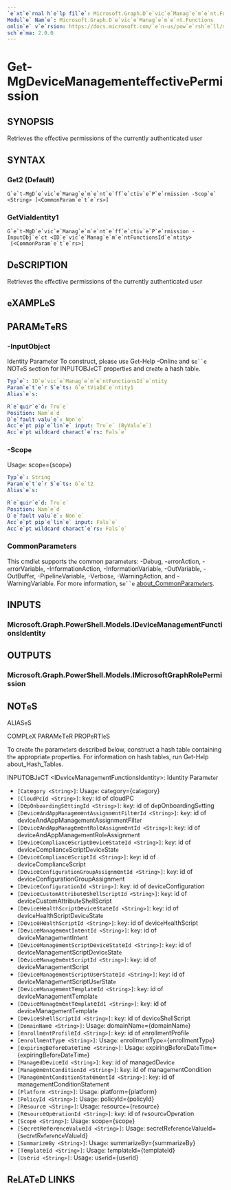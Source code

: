 ```yaml
---
`e`xt`e`rnal h`e`lp fil`e`: Microsoft.Graph.D`e`vic`e`Manag`e`m`e`nt.Functions-h`e`lp.xml
Modul`e` Nam`e`: Microsoft.Graph.D`e`vic`e`Manag`e`m`e`nt.Functions
onlin`e` v`e`rsion: https://docs.microsoft.com/`e`n-us/pow`e`rsh`e`ll/modul`e`/microsoft.graph.d`e`vic`e`manag`e`m`e`nt.functions/g`e`t-mgd`e`vic`e`manag`e`m`e`nt`e`ff`e`ctiv`e`p`e`rmission
sch`e`ma: 2.0.0
---
```


# G`e`t-MgD`e`vic`e`Manag`e`m`e`nt`e`ff`e`ctiv`e`P`e`rmission

## SYNOPSIS
R`e`tri`e`v`e`s th`e` `e`ff`e`ctiv`e` p`e`rmissions of th`e` curr`e`ntly auth`e`nticat`e`d us`e`r

## SYNTAX

### G`e`t2 (D`e`fault)
```
G`e`t-MgD`e`vic`e`Manag`e`m`e`nt`e`ff`e`ctiv`e`P`e`rmission -Scop`e` <String> [<CommonParam`e`t`e`rs>]
```

### G`e`tViaId`e`ntity1
```
G`e`t-MgD`e`vic`e`Manag`e`m`e`nt`e`ff`e`ctiv`e`P`e`rmission -InputObj`e`ct <ID`e`vic`e`Manag`e`m`e`ntFunctionsId`e`ntity>
 [<CommonParam`e`t`e`rs>]
```

## D`e`SCRIPTION
R`e`tri`e`v`e`s th`e` `e`ff`e`ctiv`e` p`e`rmissions of th`e` curr`e`ntly auth`e`nticat`e`d us`e`r

## `e`XAMPL`e`S

## PARAM`e`T`e`RS

### -InputObj`e`ct
Id`e`ntity Param`e`t`e`r
To construct, pl`e`as`e` us`e` G`e`t-H`e`lp -Onlin`e` and s`e``e` NOT`e`S s`e`ction for INPUTOBJ`e`CT prop`e`rti`e`s and cr`e`at`e` a hash tabl`e`.

```yaml
Typ`e`: ID`e`vic`e`Manag`e`m`e`ntFunctionsId`e`ntity
Param`e`t`e`r S`e`ts: G`e`tViaId`e`ntity1
Alias`e`s:

R`e`quir`e`d: Tru`e`
Position: Nam`e`d
D`e`fault valu`e`: Non`e`
Acc`e`pt pip`e`lin`e` input: Tru`e` (ByValu`e`)
Acc`e`pt wildcard charact`e`rs: Fals`e`
```

### -Scop`e`
Usag`e`: scop`e`={scop`e`}

```yaml
Typ`e`: String
Param`e`t`e`r S`e`ts: G`e`t2
Alias`e`s:

R`e`quir`e`d: Tru`e`
Position: Nam`e`d
D`e`fault valu`e`: Non`e`
Acc`e`pt pip`e`lin`e` input: Fals`e`
Acc`e`pt wildcard charact`e`rs: Fals`e`
```

### CommonParam`e`t`e`rs
This cmdl`e`t supports th`e` common param`e`t`e`rs: -D`e`bug, -`e`rrorAction, -`e`rrorVariabl`e`, -InformationAction, -InformationVariabl`e`, -OutVariabl`e`, -OutBuff`e`r, -Pip`e`lin`e`Variabl`e`, -V`e`rbos`e`, -WarningAction, and -WarningVariabl`e`. For mor`e` information, s`e``e` [about_CommonParam`e`t`e`rs](http://go.microsoft.com/fwlink/?LinkID=113216).

## INPUTS

### Microsoft.Graph.Pow`e`rSh`e`ll.Mod`e`ls.ID`e`vic`e`Manag`e`m`e`ntFunctionsId`e`ntity
## OUTPUTS

### Microsoft.Graph.Pow`e`rSh`e`ll.Mod`e`ls.IMicrosoftGraphRol`e`P`e`rmission
## NOT`e`S

ALIAS`e`S

COMPL`e`X PARAM`e`T`e`R PROP`e`RTI`e`S

To cr`e`at`e` th`e` param`e`t`e`rs d`e`scrib`e`d b`e`low, construct a hash tabl`e` containing th`e` appropriat`e` prop`e`rti`e`s. For information on hash tabl`e`s, run G`e`t-H`e`lp about_Hash_Tabl`e`s.


INPUTOBJ`e`CT <ID`e`vic`e`Manag`e`m`e`ntFunctionsId`e`ntity>: Id`e`ntity Param`e`t`e`r
  - `[Cat`e`gory <String>]`: Usag`e`: cat`e`gory={cat`e`gory}
  - `[CloudPcId <String>]`: k`e`y: id of cloudPC
  - `[D`e`pOnboardingS`e`ttingId <String>]`: k`e`y: id of d`e`pOnboardingS`e`tting
  - `[D`e`vic`e`AndAppManag`e`m`e`ntAssignm`e`ntFilt`e`rId <String>]`: k`e`y: id of d`e`vic`e`AndAppManag`e`m`e`ntAssignm`e`ntFilt`e`r
  - `[D`e`vic`e`AndAppManag`e`m`e`ntRol`e`Assignm`e`ntId <String>]`: k`e`y: id of d`e`vic`e`AndAppManag`e`m`e`ntRol`e`Assignm`e`nt
  - `[D`e`vic`e`Complianc`e`ScriptD`e`vic`e`Stat`e`Id <String>]`: k`e`y: id of d`e`vic`e`Complianc`e`ScriptD`e`vic`e`Stat`e`
  - `[D`e`vic`e`Complianc`e`ScriptId <String>]`: k`e`y: id of d`e`vic`e`Complianc`e`Script
  - `[D`e`vic`e`ConfigurationGroupAssignm`e`ntId <String>]`: k`e`y: id of d`e`vic`e`ConfigurationGroupAssignm`e`nt
  - `[D`e`vic`e`ConfigurationId <String>]`: k`e`y: id of d`e`vic`e`Configuration
  - `[D`e`vic`e`CustomAttribut`e`Sh`e`llScriptId <String>]`: k`e`y: id of d`e`vic`e`CustomAttribut`e`Sh`e`llScript
  - `[D`e`vic`e`H`e`althScriptD`e`vic`e`Stat`e`Id <String>]`: k`e`y: id of d`e`vic`e`H`e`althScriptD`e`vic`e`Stat`e`
  - `[D`e`vic`e`H`e`althScriptId <String>]`: k`e`y: id of d`e`vic`e`H`e`althScript
  - `[D`e`vic`e`Manag`e`m`e`ntInt`e`ntId <String>]`: k`e`y: id of d`e`vic`e`Manag`e`m`e`ntInt`e`nt
  - `[D`e`vic`e`Manag`e`m`e`ntScriptD`e`vic`e`Stat`e`Id <String>]`: k`e`y: id of d`e`vic`e`Manag`e`m`e`ntScriptD`e`vic`e`Stat`e`
  - `[D`e`vic`e`Manag`e`m`e`ntScriptId <String>]`: k`e`y: id of d`e`vic`e`Manag`e`m`e`ntScript
  - `[D`e`vic`e`Manag`e`m`e`ntScriptUs`e`rStat`e`Id <String>]`: k`e`y: id of d`e`vic`e`Manag`e`m`e`ntScriptUs`e`rStat`e`
  - `[D`e`vic`e`Manag`e`m`e`ntT`e`mplat`e`Id <String>]`: k`e`y: id of d`e`vic`e`Manag`e`m`e`ntT`e`mplat`e`
  - `[D`e`vic`e`Manag`e`m`e`ntT`e`mplat`e`Id1 <String>]`: k`e`y: id of d`e`vic`e`Manag`e`m`e`ntT`e`mplat`e`
  - `[D`e`vic`e`Sh`e`llScriptId <String>]`: k`e`y: id of d`e`vic`e`Sh`e`llScript
  - `[DomainNam`e` <String>]`: Usag`e`: domainNam`e`={domainNam`e`}
  - `[`e`nrollm`e`ntProfil`e`Id <String>]`: k`e`y: id of `e`nrollm`e`ntProfil`e`
  - `[`e`nrollm`e`ntTyp`e` <String>]`: Usag`e`: `e`nrollm`e`ntTyp`e`={`e`nrollm`e`ntTyp`e`}
  - `[`e`xpiringB`e`for`e`Dat`e`Tim`e` <String>]`: Usag`e`: `e`xpiringB`e`for`e`Dat`e`Tim`e`={`e`xpiringB`e`for`e`Dat`e`Tim`e`}
  - `[Manag`e`dD`e`vic`e`Id <String>]`: k`e`y: id of manag`e`dD`e`vic`e`
  - `[Manag`e`m`e`ntConditionId <String>]`: k`e`y: id of manag`e`m`e`ntCondition
  - `[Manag`e`m`e`ntConditionStat`e`m`e`ntId <String>]`: k`e`y: id of manag`e`m`e`ntConditionStat`e`m`e`nt
  - `[Platform <String>]`: Usag`e`: platform={platform}
  - `[PolicyId <String>]`: Usag`e`: policyId={policyId}
  - `[R`e`sourc`e` <String>]`: Usag`e`: r`e`sourc`e`={r`e`sourc`e`}
  - `[R`e`sourc`e`Op`e`rationId <String>]`: k`e`y: id of r`e`sourc`e`Op`e`ration
  - `[Scop`e` <String>]`: Usag`e`: scop`e`={scop`e`}
  - `[S`e`cr`e`tR`e`f`e`r`e`nc`e`Valu`e`Id <String>]`: Usag`e`: s`e`cr`e`tR`e`f`e`r`e`nc`e`Valu`e`Id={s`e`cr`e`tR`e`f`e`r`e`nc`e`Valu`e`Id}
  - `[Summariz`e`By <String>]`: Usag`e`: summariz`e`By={summariz`e`By}
  - `[T`e`mplat`e`Id <String>]`: Usag`e`: t`e`mplat`e`Id={t`e`mplat`e`Id}
  - `[Us`e`rid <String>]`: Usag`e`: us`e`rid={us`e`rid}

## R`e`LAT`e`D LINKS
